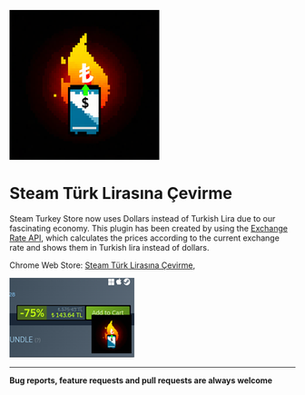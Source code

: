 ![](assets/logo.png)

# Steam Türk Lirasına Çevirme

Steam Turkey Store now uses Dollars instead of Turkish Lira due to our fascinating economy. This plugin has been created by using the [Exchange Rate API](https://www.exchangerate-api.com), which calculates the prices according to the current exchange rate and shows them in Turkish lira instead of dollars.

Chrome Web Store: [Steam Türk Lirasına Çevirme](https://chromewebstore.google.com/detail/steam-t%C3%BCrk-liras%C4%B1na-%C3%A7evir/amjkkjgaoobiepemkmiefmmbdeeindoj),

[![](assets/store.png)](https://chromewebstore.google.com/detail/steam-t%C3%BCrk-liras%C4%B1na-%C3%A7evir/amjkkjgaoobiepemkmiefmmbdeeindoj)


---
**Bug reports, feature requests and pull requests are always welcome** 